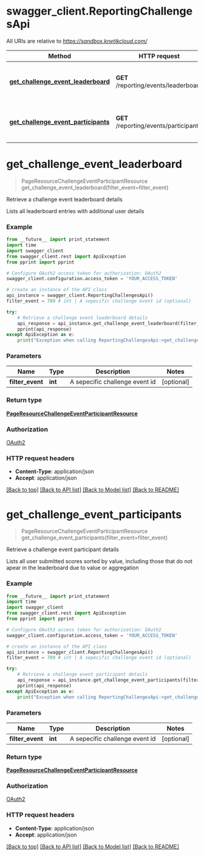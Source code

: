 # swagger_client.ReportingChallengesApi

All URIs are relative to *https://sandbox.knetikcloud.com/*

Method | HTTP request | Description
------------- | ------------- | -------------
[**get_challenge_event_leaderboard**](ReportingChallengesApi.md#get_challenge_event_leaderboard) | **GET** /reporting/events/leaderboard | Retrieve a challenge event leaderboard details
[**get_challenge_event_participants**](ReportingChallengesApi.md#get_challenge_event_participants) | **GET** /reporting/events/participants | Retrieve a challenge event participant details


# **get_challenge_event_leaderboard**
> PageResourceChallengeEventParticipantResource get_challenge_event_leaderboard(filter_event=filter_event)

Retrieve a challenge event leaderboard details

Lists all leaderboard entries with additional user details

### Example 
```python
from __future__ import print_statement
import time
import swagger_client
from swagger_client.rest import ApiException
from pprint import pprint

# Configure OAuth2 access token for authorization: OAuth2
swagger_client.configuration.access_token = 'YOUR_ACCESS_TOKEN'

# create an instance of the API class
api_instance = swagger_client.ReportingChallengesApi()
filter_event = 789 # int | A sepecific challenge event id (optional)

try: 
    # Retrieve a challenge event leaderboard details
    api_response = api_instance.get_challenge_event_leaderboard(filter_event=filter_event)
    pprint(api_response)
except ApiException as e:
    print("Exception when calling ReportingChallengesApi->get_challenge_event_leaderboard: %s\n" % e)
```

### Parameters

Name | Type | Description  | Notes
------------- | ------------- | ------------- | -------------
 **filter_event** | **int**| A sepecific challenge event id | [optional] 

### Return type

[**PageResourceChallengeEventParticipantResource**](PageResourceChallengeEventParticipantResource.md)

### Authorization

[OAuth2](../README.md#OAuth2)

### HTTP request headers

 - **Content-Type**: application/json
 - **Accept**: application/json

[[Back to top]](#) [[Back to API list]](../README.md#documentation-for-api-endpoints) [[Back to Model list]](../README.md#documentation-for-models) [[Back to README]](../README.md)

# **get_challenge_event_participants**
> PageResourceChallengeEventParticipantResource get_challenge_event_participants(filter_event=filter_event)

Retrieve a challenge event participant details

Lists all user submitted scores sorted by value, including those that do not apear in the leaderboard due to value or aggregation

### Example 
```python
from __future__ import print_statement
import time
import swagger_client
from swagger_client.rest import ApiException
from pprint import pprint

# Configure OAuth2 access token for authorization: OAuth2
swagger_client.configuration.access_token = 'YOUR_ACCESS_TOKEN'

# create an instance of the API class
api_instance = swagger_client.ReportingChallengesApi()
filter_event = 789 # int | A sepecific challenge event id (optional)

try: 
    # Retrieve a challenge event participant details
    api_response = api_instance.get_challenge_event_participants(filter_event=filter_event)
    pprint(api_response)
except ApiException as e:
    print("Exception when calling ReportingChallengesApi->get_challenge_event_participants: %s\n" % e)
```

### Parameters

Name | Type | Description  | Notes
------------- | ------------- | ------------- | -------------
 **filter_event** | **int**| A sepecific challenge event id | [optional] 

### Return type

[**PageResourceChallengeEventParticipantResource**](PageResourceChallengeEventParticipantResource.md)

### Authorization

[OAuth2](../README.md#OAuth2)

### HTTP request headers

 - **Content-Type**: application/json
 - **Accept**: application/json

[[Back to top]](#) [[Back to API list]](../README.md#documentation-for-api-endpoints) [[Back to Model list]](../README.md#documentation-for-models) [[Back to README]](../README.md)


